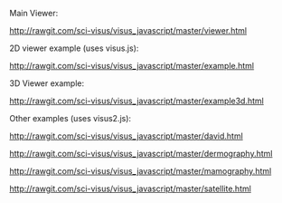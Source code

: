 Main Viewer:

http://rawgit.com/sci-visus/visus_javascript/master/viewer.html

2D viewer example (uses visus.js):

http://rawgit.com/sci-visus/visus_javascript/master/example.html

3D Viewer example:

http://rawgit.com/sci-visus/visus_javascript/master/example3d.html

Other examples (uses visus2.js):

http://rawgit.com/sci-visus/visus_javascript/master/david.html

http://rawgit.com/sci-visus/visus_javascript/master/dermography.html

http://rawgit.com/sci-visus/visus_javascript/master/mamography.html

http://rawgit.com/sci-visus/visus_javascript/master/satellite.html
